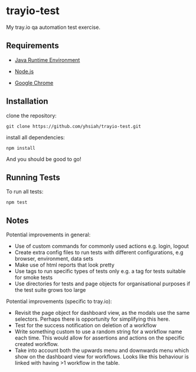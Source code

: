 # trayio-test

My tray.io qa automation test exercise.

## Requirements

- [Java Runtime Environment](http://www.oracle.com/technetwork/java/javase/downloads/jre8-downloads-2133155.html)

- [Node.js](https://nodejs.org/en/download/)

- [Google Chrome](https://www.google.com/chrome/)

## Installation

clone the repository:

    git clone https://github.com/yhsiah/trayio-test.git

install all dependencies:

    npm install

And you should be good to go!

## Running Tests

To run all tests:

    npm test


## Notes

Potential improvements in general:
- Use of custom commands for commonly used actions e.g. login, logout
- Create extra config files to run tests with different configurations, e.g browser, environment, data sets
- Make use of html reports that look pretty
- Use tags to run specific types of tests only e.g. a tag for tests suitable for smoke tests
- Use directories for tests and page objects for organisational purposes if the test suite grows too large

Potential improvements (specific to tray.io):
- Revisit the page object for dashboard view, as the modals use the same selectors. Perhaps there is opportunity for simplifying this here.
- Test for the success notification on deletion of a workflow
- Write something custom to use a random string for a workflow name each time. This would allow for assertions and actions on the specific created workflow.
- Take into account both the upwards menu and downwards menu which show on the dashboard view for workflows. Looks like this behaviour is linked with having >1 workflow in the table.
